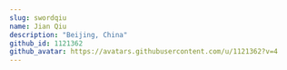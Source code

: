 ```yaml
---
slug: swordqiu
name: Jian Qiu
description: "Beijing, China"
github_id: 1121362
github_avatar: https://avatars.githubusercontent.com/u/1121362?v=4
---
```


